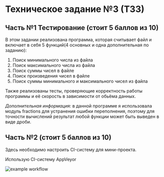 # Техническое задание №3 (ТЗ3)
## Часть №1 Тестирование (стоит 5 баллов из 10)
В этом задании реализована программа, которая считывает файл и включает в себя 5 функций(4 основных и одна дополнительная по заданию):
1. Поиск минимального числа из файла
2. Поиск максимального числа из файла
3. Поиск суммы чисел в файле
4. Поиск произведения чисел в файле
5. Поиск суммы минимального и максимального чисел из файла

Также реализованы тесты, проверяющие корректность работы программы и её скорость в зависимости от обьёма данных.

*Дополнительная информация:*
в данной программе я использовала модуль fractions для устранения ошибки переполнения, поэтому для точности вычислений результат любой функции может быть выведен в виде дроби.
## Часть №2 (стоит 5 баллов из 10)
Здесь необходимо настроить CI-систему для мини-проекта.

Использую CI-систему  AppVeyor

![example workflow](https://ci.appveyor.com/api/projects/status/d6ntr2gx5u8mo6lx?svg=true)
